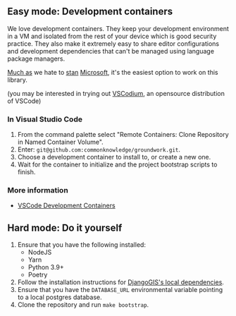 ## Easy mode: Development containers

We love development containers. They keep your development environment in a VM and isolated from the rest of your device which is good security practice. They also make it extremely easy to share editor configurations and development dependencies that can't be managed using language package managers.

[Much as](https://theintercept.com/2020/07/14/microsoft-police-state-mass-surveillance-facial-recognition/) we hate to [stan](https://devblogs.microsoft.com/azuregov/federal-agencies-continue-to-advance-capabilities-with-azure-government/) [Microsoft](https://en.wikipedia.org/wiki/Embrace,_extend,_and_extinguish), it's the easiest option to work on this library.

(you may be interested in trying out [VSCodium](https://vscodium.com/), an opensource distribution of VSCode)

### In Visual Studio Code

1. From the command palette select "Remote Containers: Clone Repository in Named Container Volume".
2. Enter: `git@github.com:commonknowledge/groundwork.git`.
3. Choose a development container to install to, or create a new one.
4. Wait for the container to initialize and the project bootstrap scripts to finish.

### More information

- [VSCode Development Containers](https://code.visualstudio.com/docs/remote/containers)

## Hard mode: Do it yourself

1. Ensure that you have the following installed:
   - NodeJS
   - Yarn
   - Python 3.9+
   - Poetry
2. Follow the installation instructions for [DjangoGIS's local dependencies](https://docs.djangoproject.com/en/3.2/ref/contrib/gis/install/postgis/).
3. Ensure that you have the `DATABASE_URL` environmental variable pointing to a local postgres database.
4. Clone the repository and run `make bootstrap`.

